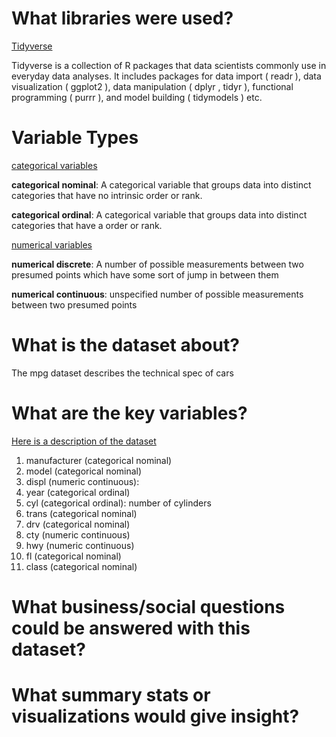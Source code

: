 # What libraries were used?

<ins> Tidyverse </ins>

Tidyverse is a collection of R packages that data scientists commonly use in everyday data analyses. It includes packages for data import ( readr ), data visualization ( ggplot2 ), data manipulation ( dplyr , tidyr ), functional programming ( purrr ), and model building ( tidymodels ) etc.

# Variable Types

<ins> categorical variables </ins>

**categorical nominal**: A categorical variable that groups data into distinct categories that have no intrinsic order or rank.

**categorical ordinal**: A categorical variable that groups data into distinct categories that have a order or rank.

<ins> numerical variables </ins>

**numerical discrete**: A number of possible measurements between two presumed points which have some sort of jump in between them

**numerical continuous**: unspecified number of possible measurements between two presumed points

# What is the dataset about?

The mpg dataset describes the technical spec of cars

# What are the key variables?

[Here is a description of the dataset](https://rpubs.com/shailesh/mpg-exploration)

1. manufacturer (categorical nominal)
2. model (categorical nominal)
3. displ (numeric continuous):
4. year (categorical ordinal)
5. cyl (categorical ordinal): number of cylinders 
6. trans (categorical nominal)
7. drv (categorical nominal)
8. cty (numeric continuous)
9. hwy (numeric continuous)
10. fl (categorical nominal)
11. class (categorical nominal)

# What business/social questions could be answered with this dataset?

# What summary stats or visualizations would give insight?
